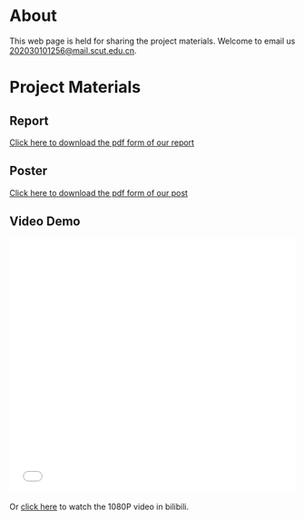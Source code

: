 # About
This web page is held for sharing the project materials. Welcome to email us <202030101256@mail.scut.edu.cn>.

# Project Materials

## Report
[Click here to download the pdf form of our report](Rotating_Elves_Project_Report.pdf)

## Poster
[Click here to download the pdf form of our post](Poster_Rotating_Elves.pdf)


## Video Demo
<iframe src="//player.bilibili.com/player.html?aid=568567706&bvid=BV1Uv4y177sV&cid=1055932123&page=1&high_quality=1&danmaku=0" allowfullscreen="allowfullscreen" width="100%" height="450" scrolling="no" frameborder="0" sandbox="allow-top-navigation allow-same-origin allow-forms allow-scripts"></iframe>

Or [click here](https://m.bilibili.com/video/BV1Uv4y177sV?spm_id_from=444.41.list.card_archive.click&vd_source=512a29abd51aa6480c37da093c986db1) to watch the 1080P video in bilibili.
